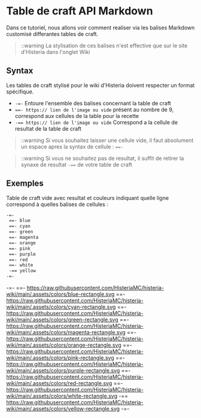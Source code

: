 # Table de craft API Markdown
Dans ce tutoriel, nous allons voir comment realiser via les balises Markdown customisé differantes tables de craft.  
> ::warning La stylisation de ces balises n'est effective que sur le site d'Histeria dans l'onglet Wiki 

## Syntax  

Les tables de craft stylisé pour le wiki d'Histeria doivent respecter un format spécifique.  
- ``-=-`` Entoure l'ensemble des balises concernant la table de craft
- ``==- https:// lien de l'image ou vide`` présent au nombre de 9, correspond aux cellules de la table pour la recette
- ``-== https:// lien de l'image ou vide`` Correspond a la cellule de resultat de la table de craft

> ::warning Si vous souhaitez laisser une cellule vide, il faut absolument un espace apres la syntax de cellule : ``==-``  

> ::warning Si vous ne souhaitez pas de resultat, il suffit de retirer la synaxe de resultat `-==` de votre table de craft

## Exemples

Table de craft vide avec resultat et couleurs indiquant quelle ligne correspond à quelles balises de cellules :
```markdown
-=-
 ==- blue
 ==- cyan
 ==- green
 ==- magenta
 ==- orange
 ==- pink
 ==- purple
 ==- red
 ==- white
 -== yellow
-=-
```
-=-
==- https://raw.githubusercontent.com/HisteriaMC/histeria-wiki/main/.assets/colors/blue-rectangle.svg
==- https://raw.githubusercontent.com/HisteriaMC/histeria-wiki/main/.assets/colors/cyan-rectangle.svg
==- https://raw.githubusercontent.com/HisteriaMC/histeria-wiki/main/.assets/colors/green-rectangle.svg
==- https://raw.githubusercontent.com/HisteriaMC/histeria-wiki/main/.assets/colors/magenta-rectangle.svg
==- https://raw.githubusercontent.com/HisteriaMC/histeria-wiki/main/.assets/colors/orange-rectangle.svg
==- https://raw.githubusercontent.com/HisteriaMC/histeria-wiki/main/.assets/colors/pink-rectangle.svg
==- https://raw.githubusercontent.com/HisteriaMC/histeria-wiki/main/.assets/colors/purple-rectangle.svg
==- https://raw.githubusercontent.com/HisteriaMC/histeria-wiki/main/.assets/colors/red-rectangle.svg
==- https://raw.githubusercontent.com/HisteriaMC/histeria-wiki/main/.assets/colors/white-rectangle.svg
-== https://raw.githubusercontent.com/HisteriaMC/histeria-wiki/main/.assets/colors/yellow-rectangle.svg
-=-

